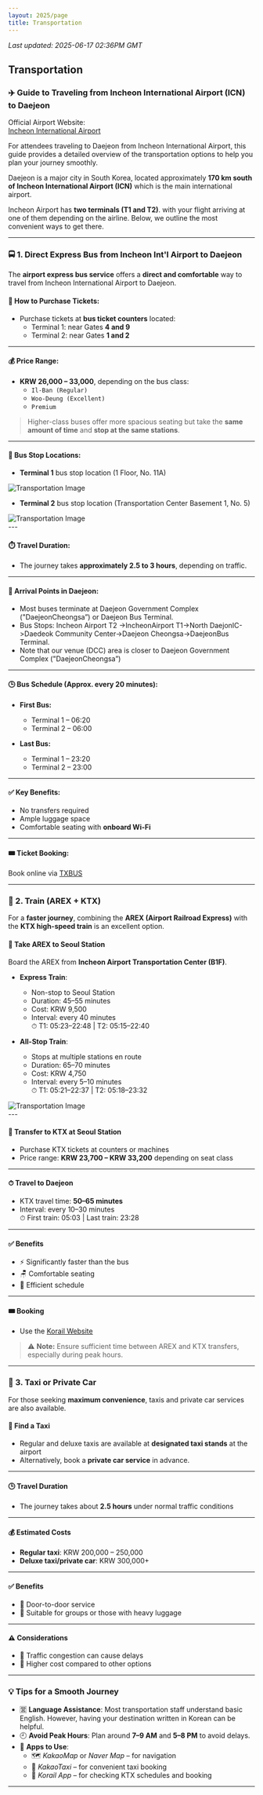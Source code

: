 ```yaml
---
layout: 2025/page
title: Transportation
---
```

*Last updated: 2025-06-17 02:36PM GMT*

## Transportation

### ✈️ Guide to Traveling from Incheon International Airport (ICN) to Daejeon

Official Airport Website:  
[Incheon International Airport](https://www.airport.kr/sites/ap_en/index.do)

For attendees traveling to Daejeon from Incheon International Airport, this guide provides a detailed overview of the transportation options to help you plan your journey smoothly.

Daejeon is a major city in South Korea, located approximately **170 km south of Incheon International Airport (ICN)** which is the main international airport.

Incheon Airport has **two terminals (T1 and T2)**. with your flight arriving at one of them depending on the airline. Below, we outline the most convenient ways to get there.

---

### 🚍 1. Direct Express Bus from Incheon Int'l Airport to Daejeon

The **airport express bus service** offers a **direct and comfortable** way to travel from Incheon International Airport to Daejeon.

#### 🛒 How to Purchase Tickets:
- Purchase tickets at **bus ticket counters** located:
  - Terminal 1: near Gates **4 and 9**
  - Terminal 2: near Gates **1 and 2**

---

#### 💰 Price Range:
- **KRW 26,000 – 33,000**, depending on the bus class:
  - `Il-Ban (Regular)`
  - `Woo-Deung (Excellent)`
  - `Premium`

> Higher-class buses offer more spacious seating but take the **same amount of time** and **stop at the same stations**.

---

#### 🚏 Bus Stop Locations:
- **Terminal 1** bus stop location (1 Floor, No. 11A)

<div class="transportation-img-wrapper">
  <img src="{{ 'assets/2025/img/Transportation1.jpg' | relative_url }}" alt="Transportation Image">
</div>

- **Terminal 2** bus stop location (Transportation Center Basement 1, No. 5)

<div class="transportation-img-wrapper">
  <img src="{{ 'assets/2025/img/Transportation2.jpg' | relative_url }}" alt="Transportation Image">
</div>
---

#### ⏱️ Travel Duration:
- The journey takes **approximately 2.5 to 3 hours**, depending on traffic.

---

#### 📍 Arrival Points in Daejeon:
- Most buses terminate at Daejeon Government Complex ("DaejeonCheongsa”) or Daejeon Bus Terminal.
- Bus Stops: Incheon Airport T2 ->IncheonAirport T1->North DaejonIC->Daedeok Community Center->Daejeon Cheongsa->DaejeonBus Terminal.
- Note that our venue (DCC) area is closer to Daejeon Government Complex ("DaejeonCheongsa”)

---

#### 🕒 Bus Schedule (Approx. every 20 minutes):
- **First Bus:**
  - Terminal 1 – 06:20  
  - Terminal 2 – 06:00

- **Last Bus:**
  - Terminal 1 – 23:20  
  - Terminal 2 – 23:00

---

#### ✅ Key Benefits:
- No transfers required  
- Ample luggage space  
- Comfortable seating with **onboard Wi-Fi**

---

#### 🎟️ Ticket Booking:
Book online via [TXBUS](https://intercitybuse.tmoney.co.kr/)

---

### 🚄 2. Train (AREX + KTX)

For a **faster journey**, combining the **AREX (Airport Railroad Express)** with the **KTX high-speed train** is an excellent option.

#### 🧭 Take AREX to Seoul Station
Board the AREX from **Incheon Airport Transportation Center (B1F)**.

- **Express Train**:
  - Non-stop to Seoul Station
  - Duration: 45–55 minutes
  - Cost: KRW 9,500
  - Interval: every 40 minutes  
    ⏱ T1: 05:23–22:48 | T2: 05:15–22:40

- **All-Stop Train**:
  - Stops at multiple stations en route
  - Duration: 65–70 minutes
  - Cost: KRW 4,750
  - Interval: every 5–10 minutes  
    ⏱ T1: 05:21–22:37 | T2: 05:18–23:32

<div class="transportation-img-wrapper">
  <img src="{{ 'assets/2025/img/Transportation3.jpg' | relative_url }}" alt="Transportation Image">
</div>
---

#### 🚆 Transfer to KTX at Seoul Station
- Purchase KTX tickets at counters or machines
- Price range: **KRW 23,700 – KRW 33,200** depending on seat class

---

#### ⏱ Travel to Daejeon
- KTX travel time: **50–65 minutes**
- Interval: every 10–30 minutes  
  ⏱ First train: 05:03 | Last train: 23:28

---

#### ✅ Benefits
- ⚡ Significantly faster than the bus
- 🪑 Comfortable seating
- 🚄 Efficient schedule

---

#### 🎟️ Booking
- Use the [Korail Website](https://www.letskorail.com/ebizbf/EbizbfForeign_pr16100.do?gubun=1)

> ⚠️ **Note:** Ensure sufficient time between AREX and KTX transfers, especially during peak hours.

---

### 🚖 3. Taxi or Private Car

For those seeking **maximum convenience**, taxis and private car services are also available.

#### 🚕 Find a Taxi
- Regular and deluxe taxis are available at **designated taxi stands** at the airport
- Alternatively, book a **private car service** in advance.

---

#### 🕒 Travel Duration
- The journey takes about **2.5 hours** under normal traffic conditions

---

#### 💰 Estimated Costs
- **Regular taxi**: KRW 200,000 – 250,000  
- **Deluxe taxi/private car**: KRW 300,000+

---

#### ✅ Benefits
- 🚪 Door-to-door service  
- 👥 Suitable for groups or those with heavy luggage

---

#### ⚠️ Considerations
- 🚦 Traffic congestion can cause delays  
- 💸 Higher cost compared to other options

---

### 💡 Tips for a Smooth Journey

- 🈺 **Language Assistance**: Most transportation staff understand basic English. However, having your destination written in Korean can be helpful.
- 🕘 **Avoid Peak Hours**: Plan around **7–9 AM** and **5–8 PM** to avoid delays.
- 📱 **Apps to Use**:
  - 🗺️ *KakaoMap* or *Naver Map* – for navigation
  - 🚖 *KakaoTaxi* – for convenient taxi booking
  - 🚄 *Korail App* – for checking KTX schedules and booking

---
